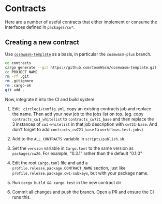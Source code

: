 # Contracts

Here are a number of useful contracts that either implement or consume
the interfaces defined in `packages/cw*`.

## Creating a new contract

Use [`cosmwasm-template`](https://github.com/CosmWasm/cosmwasm-template) as a
basis, in particular the `cosmwasm-plus` branch.

```bash
cd contracts
cargo generate --git https://github.com/CosmWasm/cosmwasm-template.git --branch cosmwasm-plus --name PROJECT_NAME
cd PROJECT_NAME
rm -rf .git
rm .gitignore
rm .cargo-ok
git add .
```

Now, integrate it into the CI and build system

1. Edit `.circleci/config.yml`, copy an existing contracts job and replace the name.
Then add your new job to the jobs list on top. (eg. copy `contracts_cw1_whitelist`
to `contracts_cw721_base` and then replace the 3 instances of `cw1-whitelist` in
that job description with `cw721-base`. And don't forget to add `contracts_cw721_base`
to `workflows.test.jobs`)

1. Add to the `ALL_CONTRACTS` variable in `scripts/publish.sh`

1. Set the `version` variable in `Cargo.toml` to the same version as `packages/cw20`.
For example, "0.3.1" rather than the default "0.1.0" 

1. Edit the root `Cargo.toml` file and add a `profile.release.package.CONTRACT_NAME` 
section, just like `profile.release.package.cw1-subkeys`, but with your
package name.

1. Run `cargo build && cargo test` in the new contract dir

1. Commit all changes and push the branch. Open a PR and ensure the CI runs this.